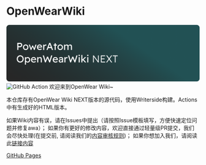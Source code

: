 # OpenWearWiki
![](./banner_next.png)
![GitHub Action](https://github.com/PieTech-WS/OpenWearWiki/actions/workflows/deploy.yml/badge.svg)
欢迎来到OpenWear Wiki~

本仓库存有OpenWear Wiki NEXT版本的源代码，使用Writerside构建。Actions中有生成好的HTML版本。

如果Wiki内容有误，请在Issues中提出（请按照Issue模板填写，方便快速定位问题并修复awa）；
如果你有更好的修改内容，欢迎直接通过轻量级PR提交，我们会尽快处理(在提交前, 请阅读我们的[内容审核规则](./content_review.md))；
如果你想加入我们，请阅读此[链接内容](https://gh.poweratom.cc/OpenWearWiki/readme-new.html#readme-connect)

[GitHub Pages](https://gh.poweratom.cc/OpenWearWiki)
